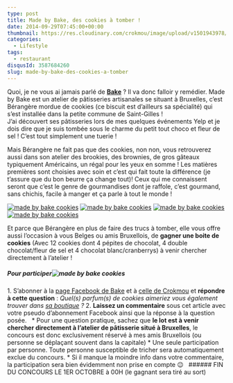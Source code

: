 ```yaml
---
type: post
title: Made by Bake, des cookies à tomber !
date: 2014-09-29T07:45:00+00:00
thumbnail: https://res.cloudinary.com/crokmou/image/upload/v1501943978/soiree-yelp-prelude-bruxelles-20.jpg
categories: 
  - Lifestyle
tags: 
  - restaurant
disqusId: 3587684260
slug: made-by-bake-des-cookies-a-tomber
---
```


Quoi, je ne vous ai jamais parlé de **[Bake](http://www.madebybake.be/)** ? Il va donc falloir y remédier. Made by Bake est un atelier de pâtisseries artisanales se situant à Bruxelles, c’est Bérangère mordue de cookies (ce biscuit est d’ailleurs sa spécialité) qui s’est installée dans la petite commune de Saint-Gilles !  
J’ai découvert ses pâtisseries lors de mes quelques événements Yelp et je dois dire que je suis tombée sous le charme du petit tout choco et fleur de sel ! C’est tout simplement une tuerie !

Mais Bérangère ne fait pas que des cookies, non non, vous retrouverez aussi dans son atelier des brookies, des brownies, de gros gâteaux typiquement Américains, un régal pour les yeux en somme ! Les matières premières sont choisies avec soin et c’est qui fait toute la différence (je t’assure que du bon beurre ça change tout)! Ceux qui me connaissent seront que c’est le genre de gourmandises dont je raffole, c’est gourmand, sans chichis, facile à manger et ça parle à tout le monde !

[![made by bake cookies](http://www.crokmou.com/wp-content/uploads/2014/09/10689842_280226785519991_7815432458283430794_n.jpg)](https://instagram.com/madebybake/) [![made by bake cookies](http://www.crokmou.com/wp-content/uploads/2014/09/10647125_285275101681826_5904512605555390394_n.jpg)](https://instagram.com/madebybake/) [![made by bake cookies](http://www.crokmou.com/wp-content/uploads/2014/09/10392414_296609820548354_127707449411516246_n.jpg)](https://instagram.com/madebybake/) [![made by bake cookies](http://www.crokmou.com/wp-content/uploads/2014/09/68911_259216187621051_1659390274622883558_n.jpg)](https://instagram.com/madebybake/)

Et parce que Bérangère en plus de faire des trucs à tomber, elle vous offre aussi l’occasion à vous Belges ou amis Bruxellois, de **gagner une boite de cookies** (Avec 12 cookies dont 4 pépites de chocolat, 4 double chocolat/fleur de sel et 4 chocolat blanc/cranberrys) à venir chercher directement à l’atelier !

##### Pour participer![made by bake cookies](http://www.crokmou.com/wp-content/uploads/2014/09/made-by-bake-cookies.jpg)

1\. S’abonner à la [page Facebook de Bake](https://www.facebook.com/madebybake) et à [celle de Crokmou](https://www.facebook.com/crokmou.blog) et **répondre à cette question** : _Quel(s) parfum(s) de cookies aimeriez vous également trouver dans [sa boutique](http://www.madebybake.be/nos-produits.html) ?_ 2\. **Laissez un commentaire** sous cet article avec votre pseudo d’abonnement Facebook ainsi que la réponse à la question posée.   * Pour une question pratique, sachez que **le lot est à venir chercher directement à l’atelier de pâtisserie situé à Bruxelles**, le concours est donc exclusivement réservé à mes amis Bruxellois (ou personne se déplaçant souvent dans la capitale) * Une seule participation par personne. Toute personne susceptible de tricher sera automatiquement exclue du concours. * Si il manque la moindre info dans votre commentaire, la participation sera bien évidemment non prise en compte 😉   ###### FIN DU CONCOURS LE 1ER OCTOBRE à 00H (le gagnant sera tiré au sort)